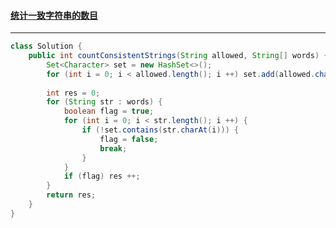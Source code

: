#### <a href="https://leetcode.cn/problems/count-the-number-of-consistent-strings/">统计一致字符串的数目</a>

-----------

```java
class Solution {
    public int countConsistentStrings(String allowed, String[] words) {
        Set<Character> set = new HashSet<>();
        for (int i = 0; i < allowed.length(); i ++) set.add(allowed.charAt(i));
        
        int res = 0;
        for (String str : words) {
            boolean flag = true;
            for (int i = 0; i < str.length(); i ++) {
                if (!set.contains(str.charAt(i))) {
                    flag = false;
                    break;
                }
            }
            if (flag) res ++;
        }
        return res;
    }
}
```

